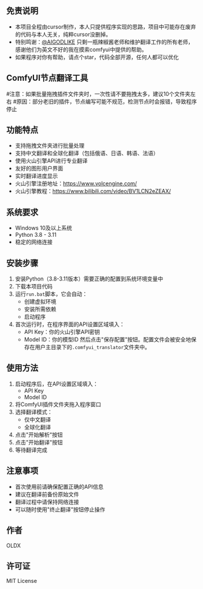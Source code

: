 ## 免责说明

- 本项目全程由cursor制作，本人只提供程序实现的思路，项目中可能存在废弃的代码与本人无关，纯粹cursor没删掉。
- 特别鸣谢：[@AIGODLIKE](https://github.com/AIGODLIKE) 只剩一瓶辣椒酱老师和维护翻译工作的所有老师，感谢他们为英文不好的我在摸索comfyui中提供的帮助。
- 如果程序对你有帮助，请点个star，代码全部开源，任何人都可以优化

## ComfyUI节点翻译工具
#注意：如果批量拖拽插件文件夹时，一次性请不要拖拽太多，建议10个文件夹左右
#原因：部分老旧的插件，节点编写可能不规范，检测节点时会报错，导致程序停止

## 功能特点

- 支持拖拽文件夹进行批量处理
- 支持中文翻译和全球化翻译（包括俄语、日语、韩语、法语）
- 使用火山引擎API进行专业翻译
- 友好的图形用户界面
- 实时翻译进度显示
- 火山引擎注册地址：https://www.volcengine.com/
- 火山引擎教程：https://www.bilibili.com/video/BV1LCN2eZEAX/

## 系统要求

- Windows 10及以上系统
- Python 3.8 - 3.11
- 稳定的网络连接

## 安装步骤

1. 安装Python（3.8-3.11版本）需要正确的配置到系统环境变量中
2. 下载本项目代码
3. 运行`run.bat`脚本，它会自动：
   - 创建虚拟环境
   - 安装所需依赖
   - 启动程序
4. 首次运行时，在程序界面的API设置区域填入：
   - API Key：你的火山引擎API密钥
   - Model ID：你的模型ID
   然后点击"保存配置"按钮。配置文件会被安全地保存在用户主目录下的`.comfyui_translator`文件夹中。

## 使用方法

1. 启动程序后，在API设置区域填入：
   - API Key
   - Model ID
2. 将ComfyUI插件文件夹拖入程序窗口
3. 选择翻译模式：
   - 仅中文翻译
   - 全球化翻译
4. 点击"开始解析"按钮
5. 点击"开始翻译"按钮
6. 等待翻译完成

## 注意事项

- 首次使用前请确保配置正确的API信息
- 建议在翻译前备份原始文件
- 翻译过程中请保持网络连接
- 可以随时使用"终止翻译"按钮停止操作

## 作者

OLDX

## 许可证

MIT License

